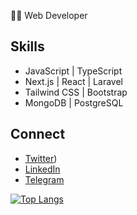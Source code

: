 👨‍💻 Web Developer

## Skills
- JavaScript | TypeScript
- Next.js | React | Laravel
- Tailwind CSS | Bootstrap
- MongoDB | PostgreSQL

## Connect
- [Twitter](https://x.com/software32076))
- [LinkedIn]((https://www.linkedin.com/in/alisher-kadraliev-9a4ab524b/))
- [Telegram]((https://www.linkedin.com/in/alisher-kadraliev-9a4ab524b/)](https://img.shields.io/badge/Telegram-000?style=for-the-badge&logo=Telegram&logoColor=26A5E4)](https://t.me/recently11))



[![Top Langs](https://github-readme-stats.vercel.app/api/top-langs/?username=alisher-kadraliev)](https://github.com/anuraghazra/github-readme-stats)
